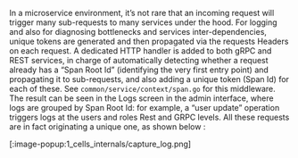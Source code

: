 

In a microservice environment, it’s not rare that an incoming request will trigger many sub-requests to many services under the hood. For logging and also for diagnosing bottlenecks and services inter-dependencies, unique tokens are generated and then propagated via the requests Headers on each request. 
A dedicated HTTP handler is added to both gRPC and REST services, in charge of automatically detecting whether a request already has a “Span Root Id” (identifying the very first entry point) and propagating it to sub-requests, and also adding a unique token (Span Id) for each of these. 
See `common/service/context/span.go` for this middleware. 
The result can be seen in the Logs screen in the admin interface, where logs are grouped by Span Root Id: for example, a “user update” operation triggers logs at the users and roles Rest and GRPC levels. All these requests are in fact originating a unique one, as shown below : 

[:image-popup:1_cells_internals/capture_log.png]

